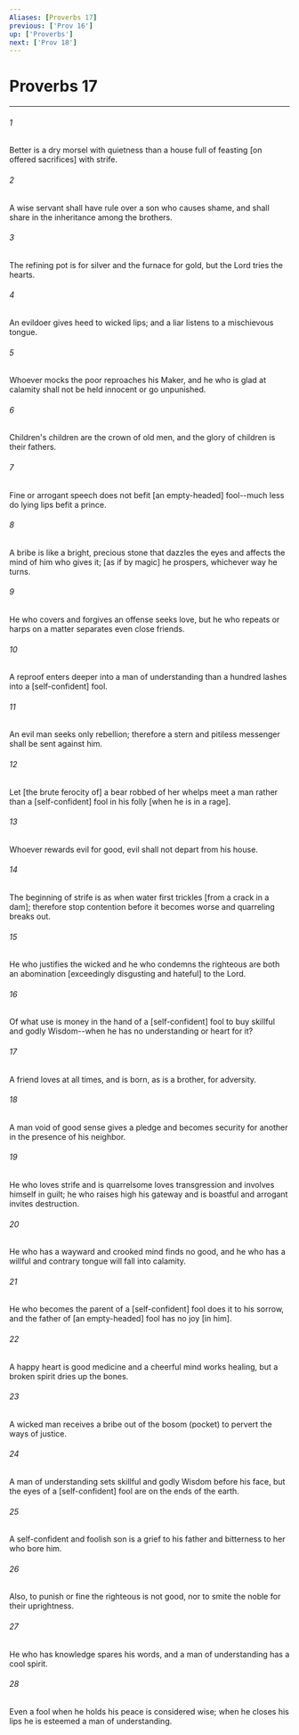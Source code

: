 ```yaml
---
Aliases: [Proverbs 17]
previous: ['Prov 16']
up: ['Proverbs']
next: ['Prov 18']
---
```

# Proverbs 17

***














###### 1 






Better is a dry morsel with quietness than a house full of feasting [on offered sacrifices] with strife. 













###### 2 






A wise servant shall have rule over a son who causes shame, and shall share in the inheritance among the brothers. 













###### 3 






The refining pot is for silver and the furnace for gold, but the Lord tries the hearts. 













###### 4 






An evildoer gives heed to wicked lips; and a liar listens to a mischievous tongue. 













###### 5 






Whoever mocks the poor reproaches his Maker, and he who is glad at calamity shall not be held innocent or go unpunished. 













###### 6 






Children's children are the crown of old men, and the glory of children is their fathers. 













###### 7 






Fine or arrogant speech does not befit [an empty-headed] fool--much less do lying lips befit a prince. 













###### 8 






A bribe is like a bright, precious stone that dazzles the eyes and affects the mind of him who gives it; [as if by magic] he prospers, whichever way he turns. 













###### 9 






He who covers and forgives an offense seeks love, but he who repeats or harps on a matter separates even close friends. 













###### 10 






A reproof enters deeper into a man of understanding than a hundred lashes into a [self-confident] fool. 













###### 11 






An evil man seeks only rebellion; therefore a stern and pitiless messenger shall be sent against him. 













###### 12 






Let [the brute ferocity of] a bear robbed of her whelps meet a man rather than a [self-confident] fool in his folly [when he is in a rage]. 













###### 13 






Whoever rewards evil for good, evil shall not depart from his house. 













###### 14 






The beginning of strife is as when water first trickles [from a crack in a dam]; therefore stop contention before it becomes worse and quarreling breaks out. 













###### 15 






He who justifies the wicked and he who condemns the righteous are both an abomination [exceedingly disgusting and hateful] to the Lord. 













###### 16 






Of what use is money in the hand of a [self-confident] fool to buy skillful and godly Wisdom--when he has no understanding or heart for it? 













###### 17 






A friend loves at all times, and is born, as is a brother, for adversity. 













###### 18 






A man void of good sense gives a pledge and becomes security for another in the presence of his neighbor. 













###### 19 






He who loves strife and is quarrelsome loves transgression and involves himself in guilt; he who raises high his gateway and is boastful and arrogant invites destruction. 













###### 20 






He who has a wayward and crooked mind finds no good, and he who has a willful and contrary tongue will fall into calamity. 













###### 21 






He who becomes the parent of a [self-confident] fool does it to his sorrow, and the father of [an empty-headed] fool has no joy [in him]. 













###### 22 






A happy heart is good medicine and a cheerful mind works healing, but a broken spirit dries up the bones. 













###### 23 






A wicked man receives a bribe out of the bosom (pocket) to pervert the ways of justice. 













###### 24 






A man of understanding sets skillful and godly Wisdom before his face, but the eyes of a [self-confident] fool are on the ends of the earth. 













###### 25 






A self-confident and foolish son is a grief to his father and bitterness to her who bore him. 













###### 26 






Also, to punish or fine the righteous is not good, nor to smite the noble for their uprightness. 













###### 27 






He who has knowledge spares his words, and a man of understanding has a cool spirit. 













###### 28 






Even a fool when he holds his peace is considered wise; when he closes his lips he is esteemed a man of understanding.
